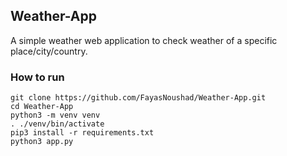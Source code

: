 ## Weather-App
A simple weather web application to check weather of a specific place/city/country.

### How to run

```cd
git clone https://github.com/FayasNoushad/Weather-App.git
cd Weather-App
python3 -m venv venv
. ./venv/bin/activate
pip3 install -r requirements.txt
python3 app.py
```
